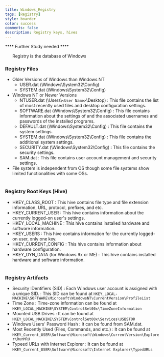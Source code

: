 ```yaml
---
title: Windows_Registry
tags: [Registry]
style: boarder
color: success
comments: false
description: Registry keys, hives
---
```

**** Further Study needed ****

&nbsp;&nbsp;&nbsp;&nbsp;&nbsp; Registry is the database of Windows

### Registry Files
  * Older Versions of Windows than Windows NT
    * USER.dat (\Windows\System32\Config)
    * SYSTEM.dat (\Windows\System32\Config)
  * Windows NT or Newer Versions
    * NTUSER.dat (\Users\\`<User Name>`\Desktop)
      : This file contains the list of most recently used files and desktop configuration settings.
    * SOFTWARE.dat (\Windows\System32\Config)
      : This file contains information about the settings of and the associated usernames and passwords of the installed programs.
    * DEFAULT.dat (\Windows\System32\Config)
      : This file contains the system settings.
    * SYSTEM.dat (\Windows\System32\Config)
      : This file contains the additional system settings.
    * SECURITY.dat (\Windows\System32\Config)
      : This file contains the security settings.
    * SAM.dat
      : This file contains user account management and security settings.
  * File system is independent from OS though some file systems show limited functionalities with some OSs.<br><br>

### Registry Root Keys (Hive)
  * HKEY_CLASS_ROOT
    : This hive contains file type and file extension information, URL, protocol, prefixes, and etc.
  * HKEY_CURRENT_USER
    : This hive contains information about the currently logged-on user's settings.
  * HKEY_LOCAL_MACHINE
    : This hive contains installed hardware and software information.
  * HKEY_USERS
    : This hive contains information for the currently logged-on user, only one key.
  * HKEY_CURRENT_CONFIG
    : This hive contains information about hardware configuration.
  * HKEY_DYN_DATA (for Windows 9x or ME)
    : This hive contains installed hardware and software information.<br><br>

### Registry Artifacts
  * Security IDentifiers (SID)
    : Each Windows user account is assigned with a unique SID.
    : This SID can be found at `HKEY_LOCAL-MACHINE\SOFTWARE\Microsoft\WindowsNT\CurrentVersion\ProfileList`
  * Time Zone
    : Time-zone information can be found at `HKEY_LOCAL_MACHINE\SYSTEM\ControlSet00x\TimeZoneInformation`
  * Mounted USB Drives
    : It can be found at `HKEY_LOCAL_MACHINE\SYSTEM\ControlSet00x\Services\USBSTOR`
  * Windows Users' Password Hash
    : It can be found from SAM.dat.
  * Most Recently Used (Files, Commands, and etc.)
    : It can be found at `HKEY_Current_USER\Software\Microsoft\Windows\CurrentVersion\Explorer\RunMRU`
  * Typeed URLs with Internet Explorer
    : It can be found at `HKEY_Current_USER\Software\Microsoft\Internet Explorer\TypedURLs`